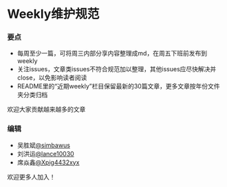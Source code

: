 # Weekly维护规范

### 要点
- 每周至少一篇，可将周三内部分享内容整理成md，在周五下班前发布到weekly
- 关注issues，文章类issues不符合规范加以整理，其他issues应尽快解决并close，以免影响读者阅读
- README里的“近期weekly”栏目保留最新的30篇文章，更多文章按年份文件夹分类归档

欢迎大家贡献越来越多的文章

### 编辑
- 吴胜斌[@simbawus](https://github.com/simbawus)
- 刘洪运[@lance10030](https://github.com/lance10030)
- 席焱鑫[@Xpig4432xyx](https://github.com/Xpig4432xyx)

欢迎更多人加入！